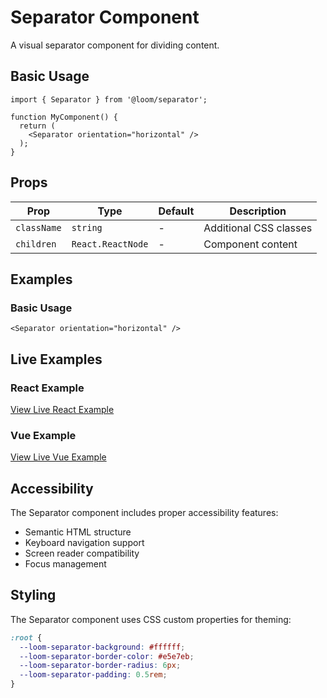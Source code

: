# Separator Component

A visual separator component for dividing content.

## Basic Usage

```tsx
import { Separator } from '@loom/separator';

function MyComponent() {
  return (
    <Separator orientation="horizontal" />
  );
}
```

## Props

| Prop | Type | Default | Description |
|------|------|---------|-------------|
| `className` | `string` | - | Additional CSS classes |
| `children` | `React.ReactNode` | - | Component content |

## Examples

### Basic Usage

```tsx
<Separator orientation="horizontal" />
```

## Live Examples

### React Example
[View Live React Example](https://loom-css-react.vercel.app/components/separator)

### Vue Example
[View Live Vue Example](https://loom-css-vue.netlify.app/components/separator)

## Accessibility

The Separator component includes proper accessibility features:

- Semantic HTML structure
- Keyboard navigation support
- Screen reader compatibility
- Focus management

## Styling

The Separator component uses CSS custom properties for theming:

```css
:root {
  --loom-separator-background: #ffffff;
  --loom-separator-border-color: #e5e7eb;
  --loom-separator-border-radius: 6px;
  --loom-separator-padding: 0.5rem;
}
```
